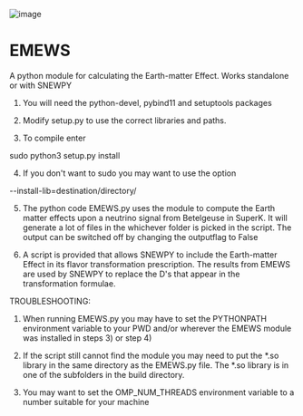 ![image](https://github.com/SNEWS2/EMEWS/assets/44247426/e73b1dbc-67b4-4b9f-998f-ee55c9fdb151)

# EMEWS
A python module for calculating the Earth-matter Effect. Works standalone or with SNEWPY

1) You will need the python-devel, pybind11 and setuptools packages

2) Modify setup.py to use the correct libraries and paths. 

3) To compile enter 

sudo python3 setup.py install 

4) If you don't want to sudo you may want to use the option

--install-lib=destination/directory/

5) The python code EMEWS.py uses the module to compute the Earth matter effects upon a neutrino signal
   from Betelgeuse in SuperK. It will generate a lot of files in the whichever folder is picked
   in the script. The output can be switched off by changing the outputflag to False

6) A script is provided that allows SNEWPY to include the Earth-matter Effect in its flavor transformation
   prescription. The results from EMEWS are used by SNEWPY to replace the D's that appear in the transformation formulae.  

TROUBLESHOOTING:

1) When running EMEWS.py you may have to set the PYTHONPATH environment variable to your PWD
   and/or wherever the EMEWS module was installed in steps 3) or step 4)

2) If the script still cannot find the module you may need to put the *.so library in the same directory
   as the EMEWS.py file. The *.so library is in one of the subfolders in the build directory. 

3) You may want to set the OMP_NUM_THREADS environment variable to a number suitable for your machine


